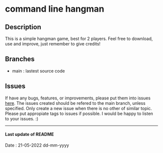 # command line hangman #


## Description ##
This is a simple hangman game,
best for 2 players.
Feel free to download, use and improve,
just remember to give credits!


## Branches ##
* main : lastest source code


## Issues ##
If have any bugs, features, or improvements,
please put them into issues
[here](https://github.com/wmartinmimi/hangman/issues/new).
The issues created should be refered to the main branch, unless specified.
Only create a new issue when there is no other of similar topic.
Please put appropiate tags to issues if possible.
I would be happy to listen to your issues. :)


- - - -


#### Last update of README ####
Date : 21-05-2022 dd-mm-yyyy